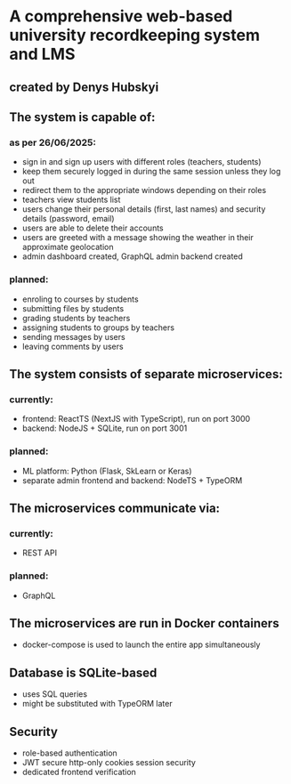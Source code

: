 # A comprehensive web-based university recordkeeping system and LMS
## created by Denys Hubskyi

## The system is capable of:
### as per 26/06/2025:
- sign in and sign up users with different roles (teachers, students)
- keep them securely logged in during the same session unless they log out
- redirect them to the appropriate windows depending on their roles
- teachers view students list
- users change their personal details (first, last names) and security details (password, email)
- users are able to delete their accounts
- users are greeted with a message showing the weather in their approximate geolocation
- admin dashboard created, GraphQL admin backend created
### planned:
- enroling to courses by students
- submitting files by students
- grading students by teachers
- assigning students to groups by teachers
- sending messages by users
- leaving comments by users

## The system consists of separate microservices:
### currently:
- frontend: ReactTS (NextJS with TypeScript), run on port 3000
- backend: NodeJS + SQLite, run on port 3001
### planned:
- ML platform: Python (Flask, SkLearn or Keras)
- separate admin frontend and backend: NodeTS + TypeORM

## The microservices communicate via:
### currently:
- REST API
### planned:
- GraphQL

## The microservices are run in Docker containers
- docker-compose is used to launch the entire app simultaneously

## Database is SQLite-based
- uses SQL queries
- might be substituted with TypeORM later

## Security
- role-based authentication
- JWT secure http-only cookies session security
- dedicated frontend verification

